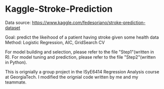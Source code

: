 # Kaggle-Stroke-Prediction
Data source: https://www.kaggle.com/fedesoriano/stroke-prediction-dataset

Goal: predict the likeihood of a patient having stroke given some health data
Method: Logistic Regression, AIC, GridSearch CV

For model building and selection, please refer to the file "Step1"(written in R).
For model tuning and prediction, please refer to the file "Step2"(written in Python).

This is orignially a group project in the ISyE6414 Regression Analysis course at GeorgiaTech. I modified the orignial code written by me and my teammate. 

